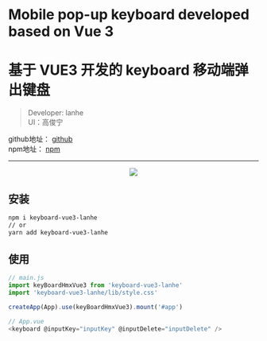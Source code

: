 # Mobile pop-up keyboard developed based on Vue 3

# 基于 VUE3 开发的 keyboard 移动端弹出键盘

> Developer: lanhe  
> UI：高俊宁

<div align=left>
    github地址：
    <a href="https://github.com/lan-he/keyboard-vue3-lanhe" target="_blank">github</a> 
</div>  
<div align=left>
    npm地址： 
    <a href="https://www.npmjs.com/package/keyboard-vue3-lanhe" target="_blank">npm</a>
</div>

---

<div align=center>
    <img src="https://p3-juejin.byteimg.com/tos-cn-i-k3u1fbpfcp/7999dd760ebf4af5827f068a7078471d~tplv-k3u1fbpfcp-zoom-1.image"/>
</div>

## 安装

```sh
npm i keyboard-vue3-lanhe
// or
yarn add keyboard-vue3-lanhe
```

## 使用

```js
// main.js
import keyBoardHmxVue3 from 'keyboard-vue3-lanhe'
import 'keyboard-vue3-lanhe/lib/style.css'

createApp(App).use(keyBoardHmxVue3).mount('#app')
```

```js
// App.vue
<keyboard @inputKey="inputKey" @inputDelete="inputDelete" />
```

